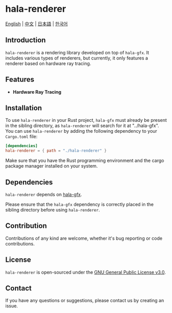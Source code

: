 # hala-renderer

[English](README.md) | [中文](README_CN.md) | [日本語](README_JP.md) | [한국어](README_KO.md)

## Introduction
`hala-renderer` is a rendering library developed on top of `hala-gfx`. It includes various types of renderers, but currently, it only features a renderer based on hardware ray tracing.

## Features
- **Hardware Ray Tracing**

## Installation
To use `hala-renderer` in your Rust project, `hala-gfx` must already be present in the sibling directory, as `hala-renderer` will search for it at "../hala-gfx".
You can use `hala-renderer` by adding the following dependency to your `Cargo.toml` file:

```toml
[dependencies]
hala-renderer = { path = "./hala-renderer" }
```

Make sure that you have the Rust programming environment and the cargo package manager installed on your system.

## Dependencies
`hala-renderer` depends on [hala-gfx](https://github.com/zhing2006/hala-gfx).

Please ensure that the `hala-gfx` dependency is correctly placed in the sibling directory before using `hala-renderer`.

## Contribution
Contributions of any kind are welcome, whether it's bug reporting or code contributions.

## License
`hala-renderer` is open-sourced under the [GNU General Public License v3.0](LICENSE).

## Contact
If you have any questions or suggestions, please contact us by creating an issue.